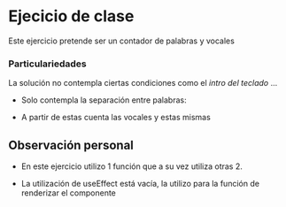 # Ejecicio de clase

Este ejercicio pretende ser un contador de palabras y vocales

### Particulariedades

La solución no contempla ciertas condiciones como el *intro del teclado* ...

* Solo contempla la separación entre palabras:
- A partir de estas cuenta las vocales y estas mismas


## Observación personal


* En este ejercicio utilizo 1 función que a su vez utiliza otras 2.

* La utilización de useEffect está vacía, la utilizo para la función de renderizar el componente
